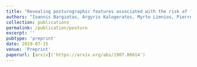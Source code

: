 ```yaml
---
title: "Revealing posturographic features associated with the risk of falling in patients with Parkinsonian syndromes via machine learning"
authors: "Ioannis Bargiotas, Argyris Kalogeratos, Myrto Limnios, Pierre–Paul Vidal, Damien Ricard, Nicolas Vayatis"
collection: publications
permalink: /publication/posturo
excerpt: ''
pubtype: 'preprint'
date: 2019-07-15
venue: 'Preprint'
paperurl: [arxiv]('https://arxiv.org/abs/1907.06614')
---
```

